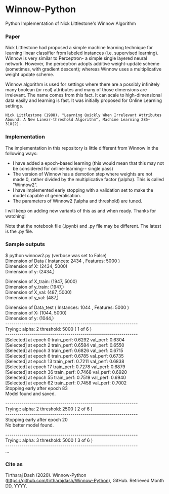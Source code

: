 # Winnow-Python

Python Implementation of Nick Littlestone's Winnow Algorithm


### Paper

Nick Littlestone had proposed a simple machine learning technique for learning linear classifier from labeled instances (i.e. supervised learning). Winnow is very similar to Perceptron- a simple single layered neural network. However, the perceptron adopts additive weight-update scheme (sometimes, with gradient descent); whereas Winnow uses a multiplicative weight update scheme. 

Winnow algorithm is used for settings where there are a possibly infinitely many boolean (or real) attributes and many of those dimensions are irrelevant. The name comes from this fact. It can scale to high-dimensional data easily and learning is fast. It was initially proposed for Online Learning settings. 

`
Nick Littlestone (1988). "Learning Quickly When Irrelevant Attributes Abound: A New Linear-threshold Algorithm", Machine Learning 285–318(2).
`

### Implementation

The implementation in this repository is little different from Winnow in the following ways:

 - I have added a epoch-based learning (this would mean that this may not be considered for online-learning-- single pass)
 - The version of Winnow has a demotion step where weights are not made 0, rather divided by the multiplicative factor (\alpha). This is called "Winnow2".
 - I have implemented early stopping with a validation set to make the model capable of generalisation.
 - The parameters of Winnow2 (\alpha and threshold) are tuned.


I will keep on adding new variants of this as and when ready. Thanks for watching!


Note that the notebook file (.ipynb) and .py file may be different. The latest is the .py file.


### Sample outputs

$ python winnow2.py (verbose was set to False)\
Dimension of Data ( Instances:  2434 , Features:  5000  )\
Dimension of X:  (2434, 5000)\
Dimension of y:  (2434,)

Dimension of X_train:  (1947, 5000)\
Dimension of y_train:  (1947,)\
Dimension of X_val:  (487, 5000)\
Dimension of y_val:  (487,)

Dimension of Data_test ( Instances:  1044 , Features:  5000  )\
Dimension of X:  (1044, 5000)\
Dimension of y:  (1044,)\
-----------------------------------------------------------------\
Trying::	 alpha: 2 threshold: 5000 	( 1 of 6 )\
-----------------------------------------------------------------\
[Selected] at epoch 0 	train_perf: 0.6292 	val_perf: 0.6304\
[Selected] at epoch 2 	train_perf: 0.6584 	val_perf: 0.6550\
[Selected] at epoch 3 	train_perf: 0.6826 	val_perf: 0.6715\
[Selected] at epoch 6 	train_perf: 0.6785 	val_perf: 0.6735\
[Selected] at epoch 13 	train_perf: 0.7211 	val_perf: 0.6838\
[Selected] at epoch 17 	train_perf: 0.7278 	val_perf: 0.6879\
[Selected] at epoch 36 	train_perf: 0.7468 	val_perf: 0.6920\
[Selected] at epoch 55 	train_perf: 0.7519 	val_perf: 0.6940\
[Selected] at epoch 62 	train_perf: 0.7458 	val_perf: 0.7002\
Stopping early after epoch 83\
Model found and saved.

-----------------------------------------------------------------\
Trying::	 alpha: 2 threshold: 2500 	( 2 of 6 )\
-----------------------------------------------------------------\
Stopping early after epoch 20\
No better model found.

-----------------------------------------------------------------\
Trying::	 alpha: 3 threshold: 5000 	( 3 of 6 )\
-----------------------------------------------------------------\
...


### Cite as

Tirtharaj Dash (2020). Winnow-Python (https://github.com/tirtharajdash/Winnow-Python), GitHub. Retrieved Month DD, YYYY.
